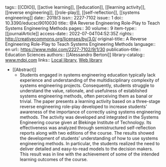 tags:: [[CDIO]], [[active learning]], [[education]], [[learning activity]], [[reverse engineering]], [[role-play]], [[self-reflection]], [[systems engineering]]
date:: 2019/3
issn:: 2227-7102
issue:: 1
doi:: 10.3390/educsci9010030
title:: @A Reverse Engineering Role-Play to Teach Systems Engineering Methods
pages:: 30
volume:: 9
item-type:: [[journalArticle]]
access-date:: 2022-07-04T04:52:35Z
rights:: http://creativecommons.org/licenses/by/3.0/
original-title:: A Reverse Engineering Role-Play to Teach Systems Engineering Methods
language:: en
url:: https://www.mdpi.com/2227-7102/9/1/30
publication-title:: Education Sciences
authors:: [[Alessandro Bertoni]]
library-catalog:: www.mdpi.com
links:: [Local library](zotero://select/library/items/92P7QUDA), [Web library](https://www.zotero.org/users/6520516/items/92P7QUDA)

- [[Abstract]]
	- Students engaged in systems engineering education typically lack experience and understanding of the multidisciplinary complexity of systems engineering projects. Consequently, students struggle to understand the value, rationale, and usefulness of established systems engineering methods, often perceiving them as banal or trivial. The paper presents a learning activity based on a three-stage reverse engineering role-play developed to increase students’ awareness of the importance of correctly using systems engineering methods. The activity was developed and integrated in the Systems Engineering course given at Blekinge Institute of Technology. Its effectiveness was analyzed through semistructured self-reflection reports along with two editions of the course. The results showed the development of students’ understanding of how to use systems engineering methods. In particular, the students realized the need to deliver detailed and easy-to-read models to the decision makers. This result was in line with the achievement of some of the intended learning outcomes of the course.